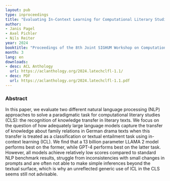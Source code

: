 ```yaml
---
layout: pub
type: inproceedings
title: "Evaluating In-Context Learning for Computational Literary Studies: A Case Study Based on the Automatic Recognition of Knowledge Transfer in German Drama"
author:
- Janis Pagel
- Axel Pichler
- Nils Reiter
year: 2024
booktitle: "Proceedings of the 8th Joint SIGHUM Workshop on Computational Linguistics for Cultural Heritage, Social Sciences, Humanities and Literature (LaTeCH-CLfL 2024)"
month: 3
lang: en
downloads:
- desc: ACL Anthology
  url: https://aclanthology.org/2024.latechclfl-1.1/
- desc: PDF
  url: https://aclanthology.org/2024.latechclfl-1.1.pdf
---
```


### Abstract

In this paper, we evaluate two different natural language processing (NLP) approaches to solve a paradigmatic task for computational literary studies (CLS): the recognition of knowledge transfer in literary texts. We focus on the question of how adequately large language models capture the transfer of knowledge about family relations in German drama texts when this transfer is treated as a classification or textual entailment task using in-context learning (ICL). We find that a 13 billion parameter LLAMA 2 model performs best on the former, while GPT-4 performs best on the latter task. However, all models achieve relatively low scores compared to standard NLP benchmark results, struggle from inconsistencies with small changes in prompts and are often not able to make simple inferences beyond the textual surface, which is why an unreflected generic use of ICL in the CLS seems still not advisable.